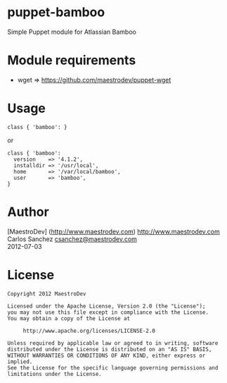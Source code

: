 puppet-bamboo
=============

Simple Puppet module for Atlassian Bamboo

Module requirements
===================

*  wget => https://github.com/maestrodev/puppet-wget

Usage
=====

```
class { 'bamboo': }
```

or

```
class { 'bamboo':
  version    => '4.1.2',
  installdir => '/usr/local',
  home       => '/var/local/bamboo',
  user       => 'bamboo',
}
```

Author
======

[MaestroDev] (http://www.maestrodev.com) http://www.maestrodev.com  
Carlos Sanchez <csanchez@maestrodev.com>  
2012-07-03


License
=======

```
Copyright 2012 MaestroDev

Licensed under the Apache License, Version 2.0 (the "License");
you may not use this file except in compliance with the License.
You may obtain a copy of the License at

     http://www.apache.org/licenses/LICENSE-2.0

Unless required by applicable law or agreed to in writing, software
distributed under the License is distributed on an "AS IS" BASIS,
WITHOUT WARRANTIES OR CONDITIONS OF ANY KIND, either express or implied.
See the License for the specific language governing permissions and
limitations under the License.
```
